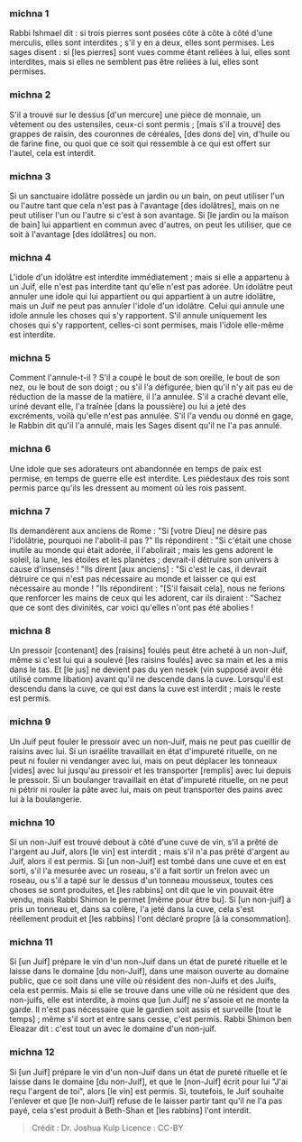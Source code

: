 
### michna 1
Rabbi Ishmael dit : si trois pierres sont posées côte à côte à côté d'une merculis, elles sont interdites ; s'il y en a deux, elles sont permises. Les sages disent : si [les pierres] sont vues comme étant reliées à lui, elles sont interdites, mais si elles ne semblent pas être reliées à lui, elles sont permises.

### michna 2
S'il a trouvé sur le dessus [d'un mercure] une pièce de monnaie, un vêtement ou des ustensiles, ceux-ci sont permis ; [mais s'il a trouvé] des grappes de raisin, des couronnes de céréales, [des dons de] vin, d'huile ou de farine fine, ou quoi que ce soit qui ressemble à ce qui est offert sur l'autel, cela est interdit.

### michna 3
Si un sanctuaire idolâtre possède un jardin ou un bain, on peut utiliser l'un ou l'autre tant que cela n'est pas à l'avantage [des idolâtres], mais on ne peut utiliser l'un ou l'autre si c'est à son avantage. Si [le jardin ou la maison de bain] lui appartient en commun avec d'autres, on peut les utiliser, que ce soit à l'avantage [des idolâtres] ou non.

### michna 4
L'idole d'un idolâtre est interdite immédiatement ; mais si elle a appartenu à un Juif, elle n'est pas interdite tant qu'elle n'est pas adorée. Un idolâtre peut annuler une idole qui lui appartient ou qui appartient à un autre idolâtre, mais un Juif ne peut pas annuler l'idole d'un idolâtre. Celui qui annule une idole annule les choses qui s'y rapportent. S'il annule uniquement les choses qui s'y rapportent, celles-ci sont permises, mais l'idole elle-même est interdite.

### michna 5
Comment l'annule-t-il ? S'il a coupé le bout de son oreille, le bout de son nez, ou le bout de son doigt ; ou s'il l'a défigurée, bien qu'il n'y ait pas eu de réduction de la masse de la matière, il l'a annulée. S'il a craché devant elle, uriné devant elle, l'a traînée [dans la poussière] ou lui a jeté des excréments, voilà qu'elle n'est pas annulée. S'il l'a vendu ou donné en gage, le Rabbin dit qu'il l'a annulé, mais les Sages disent qu'il ne l'a pas annulé.

### michna 6
Une idole que ses adorateurs ont abandonnée en temps de paix est permise, en temps de guerre elle est interdite. Les piédestaux des rois sont permis parce qu'ils les dressent au moment où les rois passent.

### michna 7
Ils demandèrent aux anciens de Rome : "Si [votre Dieu] ne désire pas l'idolâtrie, pourquoi ne l'abolit-il pas ?" Ils répondirent : "Si c'était une chose inutile au monde qui était adorée, il l'abolirait ; mais les gens adorent le soleil, la lune, les étoiles et les planètes ; devrait-il détruire son univers à cause d'insensés ! "Ils dirent [aux anciens] : "Si c'est le cas, il devrait détruire ce qui n'est pas nécessaire au monde et laisser ce qui est nécessaire au monde ! "Ils répondirent : "[S'il faisait cela], nous ne ferions que renforcer les mains de ceux qui les adorent, car ils diraient : "Sachez que ce sont des divinités, car voici qu'elles n'ont pas été abolies !

### michna 8
Un pressoir [contenant] des [raisins] foulés peut être acheté à un non-Juif, même si c'est lui qui a soulevé [les raisins foulés] avec sa main et les a mis dans le tas. Et [le jus] ne devient pas du yen nesek (vin supposé avoir été utilisé comme libation) avant qu'il ne descende dans la cuve. Lorsqu'il est descendu dans la cuve, ce qui est dans la cuve est interdit ; mais le reste est permis.

### michna 9
Un Juif peut fouler le pressoir avec un non-Juif, mais ne peut pas cueillir de raisins avec lui. Si un israélite travaillait en état d'impureté rituelle, on ne peut ni fouler ni vendanger avec lui, mais on peut déplacer les tonneaux [vides] avec lui jusqu'au pressoir et les transporter [remplis] avec lui depuis le pressoir. Si un boulanger travaillait en état d'impureté rituelle, on ne peut ni pétrir ni rouler la pâte avec lui, mais on peut transporter des pains avec lui à la boulangerie.

### michna 10
Si un non-Juif est trouvé debout à côté d'une cuve de vin, s'il a prêté de l'argent au Juif, alors [le vin] est interdit ; mais s'il n'a pas prêté d'argent au Juif, alors il est permis. Si [un non-Juif] est tombé dans une cuve et en est sorti, s'il l'a mesurée avec un roseau, s'il a fait sortir un frelon avec un roseau, ou s'il a tapé sur le dessus d'un tonneau mousseux, toutes ces choses se sont produites, et [les rabbins] ont dit que le vin pouvait être vendu, mais Rabbi Shimon le permet [même pour être bu]. Si [un non-juif] a pris un tonneau et, dans sa colère, l'a jeté dans la cuve, cela s'est réellement produit et [les rabbins] l'ont déclaré propre [à la consommation].

### michna 11
Si [un Juif] prépare le vin d'un non-Juif dans un état de pureté rituelle et le laisse dans le domaine [du non-Juif], dans une maison ouverte au domaine public, que ce soit dans une ville où résident des non-Juifs et des Juifs, cela est permis. Mais si elle se trouve dans une ville où ne résident que des non-juifs, elle est interdite, à moins que [un Juif] ne s'assoie et ne monte la garde. Il n'est pas nécessaire que le gardien soit assis et surveille [tout le temps] ; même s'il sort et entre sans cesse, c'est permis. Rabbi Shimon ben Eleazar dit : c'est tout un avec le domaine d'un non-juif.

### michna 12
Si [un Juif] prépare le vin d'un non-Juif dans un état de pureté rituelle et le laisse dans le domaine [du non-Juif], et que le [non-Juif] écrit pour lui "J'ai reçu l'argent de toi", alors [le vin] est permis. Si, toutefois, le Juif souhaite l'enlever et que [le non-Juif] refuse de le laisser partir tant qu'il ne l'a pas payé, cela s'est produit à Beth-Shan et [les rabbins] l'ont interdit.

>Crédit : Dr. Joshua Kulp
>Licence : CC-BY